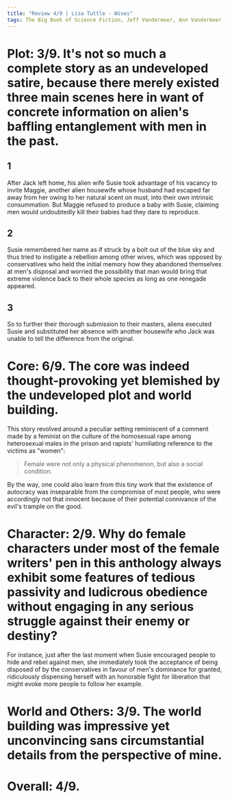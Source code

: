 ```yaml
---
title: "Review 4/9 | Lisa Tuttle - Wives"
tags: The Big Book of Science Fiction, Jeff Vandermeer, Ann Vandermeer, short story, novelette, science fiction, 1952-, 1976
---
```




# Plot: 3/9. It's not so much a complete story as an undeveloped satire, because there merely existed three main scenes here in want of concrete information on alien's baffling entanglement with men in the past.
## 1
After Jack left home, his alien wife Susie took advantage of his vacancy to invite Maggie, another alien housewife whose husband had escaped far away from her owing to her natural scent on must, into their own intrinsic consummation. But Maggie refused to produce a baby with Susie, claiming men would undoubtedly kill their babies had they dare to reproduce.

## 2
Susie remembered her name as if struck by a bolt out of the blue sky and thus tried to instigate a rebellion among other wives, which was opposed by conservatives who held the initial memory how they abandoned themselves at men's disposal and worried the possibility that man would bring that extreme violence back to their whole species as long as one renegade appeared. 

## 3
So to further their thorough submission to their masters, aliens executed Susie and substituted her absence with another housewife who Jack was unable to tell the difference from the original.



# Core: 6/9. The core was indeed thought-provoking yet blemished by the undeveloped plot and world building.
This story revolved around a peculiar setting reminiscent of a comment made by a feminist on the culture of the homosexual rape among heterosexual males in the prison and rapists' humiliating reference to the victims as "women":
> Female were not only a physical phenomenon, but also a social condition.

By the way, one could also learn from this tiny work that the existence of autocracy was inseparable from the compromise of most people, who were accordingly not that innocent because of their potential connivance of the evil's trample on the good.



# Character: 2/9. Why do female characters under most of the female writers' pen in this anthology always exhibit some features of tedious passivity and ludicrous obedience without engaging in any serious struggle against their enemy or destiny?
For instance, just after the last moment when Susie encouraged people to hide and rebel against men, she immediately took the acceptance of being disposed of by the conservatives in favour of men's dominance for granted, ridiculously dispensing herself with an honorable fight for liberation that might evoke more people to follow her example.



# World and Others: 3/9. The world building was impressive yet unconvincing sans circumstantial details from the perspective of mine.



# Overall: 4/9. 


